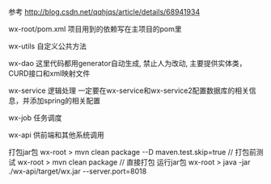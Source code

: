
参考 http://blog.csdn.net/qqhjqs/article/details/68941934

wx-root/pom.xml  项目用到的依赖写在主项目的pom里

wx-utils  自定义公共方法

wx-dao  这里代码都用generator自动生成, 禁止人为改动,  主要提供实体类，CURD接口和xml映射文件

wx-service   逻辑处理 一定要在wx-service和wx-service2配置数据库的相关信息，并添加spring的相关配置

wx-job  任务调度

wx-api  供前端和其他系统调用


打包jar包
wx-root >   mvn clean package --D maven.test.skip=true    // 打包前测试
wx-root >   mvn clean package                             // 直接打包
运行jar包
wx-root >   java -jar ./wx-api/target/wx.jar --server.port=8018


